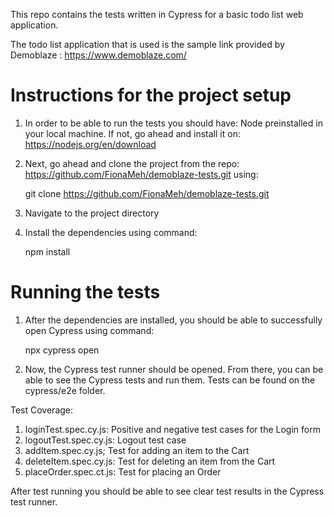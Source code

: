 This repo contains the tests written in Cypress for a basic todo list web application.

The todo list application that is used is the sample link provided by Demoblaze : https://www.demoblaze.com/
# Instructions for the project setup

1. In order to be able to run the tests you should have:
   Node preinstalled in your local machine. If not, go ahead and install it on: https://nodejs.org/en/download

2. Next, go ahead and clone the project from the repo: https://github.com/FionaMeh/demoblaze-tests.git using:

   git clone https://github.com/FionaMeh/demoblaze-tests.git

3. Navigate to the project directory

4. Install the dependencies using command:

   npm install

# Running the tests

1. After the dependencies are installed, you should be able to successfully open Cypress using command:

   npx cypress open

2. Now, the Cypress test runner should be opened. From there, you can be able to see the Cypress tests and run them.
Tests can be found on the cypress/e2e folder.

Test Coverage:
   1. loginTest.spec.cy.js: Positive and negative test cases for the Login form
   2. logoutTest.spec.cy.js: Logout test case
   3. addItem.spec.cy.js; Test for adding an item to the Cart
   4. deleteItem.spec.cy.js: Test for deleting an item from the Cart
   5. placeOrder.spec.ct.js: Test for placing an Order

After test running you should be able to see clear test results in the Cypress test runner.
